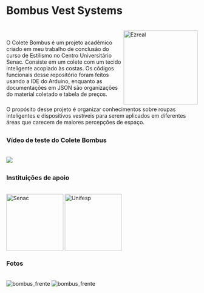 # Bombus Vest Systems

<div style="display: inline_block"><br>
  <img align="right" alt="Ezreal" height="195" width="195" src="https://images.contentstack.io/v3/assets/blta38dcaae86f2ef5c/blt4233202c6d0e4c47/615770ed054fcd4c56720380/2.17_Emote_Ezreal_BA.gif">

</div> 

###

O Colete Bombus é um projeto acadêmico criado em meu trabalho de conclusão do curso de Estilismo no Centro Universitário Senac.
Consiste em um colete com um tecido inteligente acoplado às costas.
Os códigos funcionais desse repositório foram feitos usando a IDE do Arduino, enquanto as documentações em JSON são organizações do material coletado e tabela de preços.

###

O propósito desse projeto é organizar conhecimentos sobre roupas inteligentes e dispositivos vestíveis para serem aplicados em diferentes áreas que carecem de maiores percepções de espaço.

##



### Vídeo de teste do Colete Bombus

<div style="display: inline_block"><br>
  <a href="https://youtu.be/AvJonHOuK10" target="_blank"><img src="https://img.shields.io/badge/YouTube-FF0000?style=for-the-badge&logo=youtube&logoColor=white" target="_blank"></a>
</div> 

##

### Instituições de apoio

<div style="display: inline_block"><br>
   <a href="https://www.sp.senac.br/graduacao/bacharelado-em-design-de-moda" target="_blank"><img align="center" alt="Senac" height="150" width="150" src="https://cdn-sites-images.46graus.com/files/photos/069c0485/d05492b5-6574-47d0-904f-f37e0aed62fd/logo-senac-256x256.png" target="_blank"></a>
  <a href="https://www.unifesp.br/campus/sjc/ppgit.html" target="_blank"><img align="center" alt="Unifesp" height="150" width="150" src="https://www.centrodememoriaurbana.org/themes/cmurb-avant/images/parceiros/unifesp.png" target="_blank"></a>
</div> 


### Fotos

<div style="display: inline_block"><br>
  <img align="center" alt="bombus_frente" src="https://media.licdn.com/dms/image/D4D2DAQEEaAyeI20bOg/profile-treasury-image-shrink_1920_1920/0/1688420094307?e=1691089200&v=beta&t=O69_qt6UCyByAqkzp87YuXtwgSqMS1entIWzXQWpk-c">
  <img align="center" alt="bombus_frente" src="https://media.licdn.com/dms/image/D4D2DAQGorFNH9dx2Ow/profile-treasury-image-shrink_1920_1920/0/1688420174459?e=1691089200&v=beta&t=NTuerCJm9O0byGQv1foOACqopCWXfncvVgzZ-rzCZcU">

</div> 
